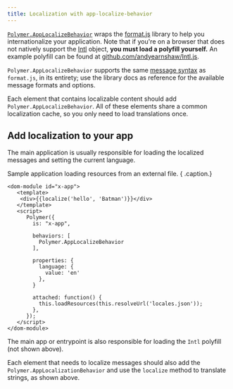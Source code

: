 ```yaml
---
title: Localization with app-localize-behavior
---
```


<!-- toc -->

[`Polymer.AppLocalizeBehavior`](https://elements.polymer-project.org/elements/app-localize-behavior)
wraps the [format.js](http://formatjs.io/) library to help you internationalize your application.
Note that if you're on a browser that does not natively support the
[Intl](https://developer.mozilla.org/en-US/docs/Web/JavaScript/Reference/Global_Objects/Intl) object,
**you must load a polyfill yourself.** An example polyfill can be found at
[github.com/andyearnshaw/Intl.js](https://github.com/andyearnshaw/Intl.js/).

`Polymer.AppLocalizeBehavior` supports the same
[message syntax](http://formatjs.io/guides/message-syntax/) as `format.js`, in its entirety; use the
library docs as reference for the available message formats and options.

Each element that contains localizable content should add `Polymer.AppLocalizeBehavior`.
All of these elements share a common localization cache, so you only need to load translations once.


## Add localization to your app

The main application is usually responsible for loading the localized messages and setting the
current language.

Sample application loading resources from an external file. { .caption.}

```
<dom-module id="x-app">
   <template>
    <div>{{localize('hello', 'Batman')}}</div>
   </template>
   <script>
      Polymer({
        is: "x-app",

        behaviors: [
          Polymer.AppLocalizeBehavior
        ],

        properties: {
          language: {
            value: 'en'
          },
        }

        attached: function() {
          this.loadResources(this.resolveUrl('locales.json'));
        },
      });
   </script>
</dom-module>
```

The main app or entrypoint is also responsible for loading the `Intl` polyfill
(not shown above).

Each element that needs to localize messages should also add the `Polymer.AppLocalizationBehavior`
and use the `localize` method to translate strings, as shown above.




